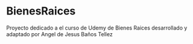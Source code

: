 # BienesRaices
Proyecto dedicado a el curso de Udemy de Bienes Raices desarrollado y adaptado por Angel de Jesus Baños Tellez
